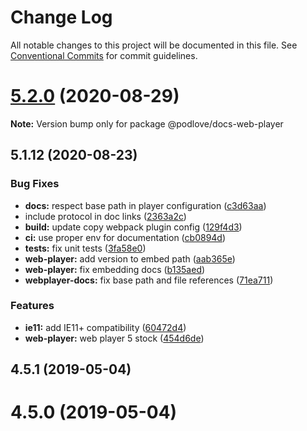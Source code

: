 # Change Log

All notable changes to this project will be documented in this file.
See [Conventional Commits](https://conventionalcommits.org) for commit guidelines.

# [5.2.0](https://github.com/podlove/podlove-ui/compare/v5.1.12...v5.2.0) (2020-08-29)

**Note:** Version bump only for package @podlove/docs-web-player





## 5.1.12 (2020-08-23)


### Bug Fixes

* **docs:** respect base path in player configuration ([c3d63aa](https://github.com/podlove/podlove-ui/commit/c3d63aa781fc89ceb1df862adef6efe23168fb7c))
* include protocol in doc links ([2363a2c](https://github.com/podlove/podlove-ui/commit/2363a2cef6a6d0b316b0029244f922673e5c78ca))
* **build:** update copy webpack plugin config ([129f4d3](https://github.com/podlove/podlove-ui/commit/129f4d371e73f0df16bddb03214a86e041d7b3fb))
* **ci:** use proper env for documentation ([cb0894d](https://github.com/podlove/podlove-ui/commit/cb0894db49b09c42fa5328cae05f52d3bc1b2c2d))
* **tests:** fix unit tests ([3fa58e0](https://github.com/podlove/podlove-ui/commit/3fa58e0322d4956c2bd5a8b4d59e7aedc685eccb))
* **web-player:** add version to embed path ([aab365e](https://github.com/podlove/podlove-ui/commit/aab365eb794ca400e0512b7f85940b6a93be679f))
* **web-player:** fix embedding docs ([b135aed](https://github.com/podlove/podlove-ui/commit/b135aed6ded71fc7d0cddabe0120b2810cf0c2bc))
* **webplayer-docs:** fix base path and file references ([71ea711](https://github.com/podlove/podlove-ui/commit/71ea711b5b9571610b6433f3eab0022c0fdd5f3c))


### Features

* **ie11:** add IE11+ compatibility ([60472d4](https://github.com/podlove/podlove-ui/commit/60472d442647ad838feb74b4980cc837f3a96853))
* **web-player:** web player 5 stock ([454d6de](https://github.com/podlove/podlove-ui/commit/454d6dead15ba4813d68e306ebc6f01a254651ed))



## 4.5.1 (2019-05-04)



# 4.5.0 (2019-05-04)
